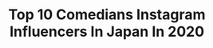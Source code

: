 ---
title: Top 10 Comedians Instagram Influencers In Japan In 2020
description: >-
  Find top comedians Instagram influencers in Japan in 2020. Most popular hashtags: #whitecollarwork #ukulele #comedian.
platform: Instagram
hits: 12
text_top: See the best Instagram influencers on inBeat.
text_bottom: Our search engine holds 12 Instagram influencers like this in Japan for you to contact.
profiles:
  - username: "mantaskatleris"
    fullname: >-
      Mantas Katleris
    bio: >-
      Comedian.
    location: "Japan"
    followers: 281987
    engagement: 630
    commentsToLikes: 0.003636
    id: ck0w6zks8b0n30i19ixr48r2s
    verified: false
    hashtags: "#withgalaxy, #manosamsung, #galaxys20, #reklama"
  - username: "iwaigawa_jonio_iwai"
    fullname: >-
      岩井ジョニ男/ jonio Iwai
    bio: >-
      I am a Japanese comedian,like Chaplin,David Bowie. フォトブック「幻の哀愁おじさん」（文藝春秋刊）好評発売中！「岩井ジョニ男の週末旅スタ！」などお仕事の問い合わせは浅井企画イワイガワ担当・崎山まで☎︎03(3443)5751
    location: "Japan"
    followers: 93389
    engagement: 629
    commentsToLikes: 0.004144
    id: ckf5mo648upnq0j23ytac521o
    verified: false
    hashtags: "#jonistagram, #ninetofiver, #cool, #cooljapan"
  - username: "tsukasa_trandy"
    fullname: >-
      トレンディエンジェル斎藤司
    bio: >-
      I'm japanese famous comedian.Ha Ha Ha!! I love Curry,Sing a song,Dancing,and you.Pe！ This is Japanese standard!Enjoy! 【YouTube】チャンネル登録お願いします⬇️
    location: "Japan"
    followers: 708716
    engagement: 190
    commentsToLikes: 0.010216
    id: ck8sy22zojgoi0j78xkg1573t
    verified: true
    hashtags: "#goto, #ps4, #dbd, #20"
  - username: "iamdikeh"
    fullname: >-
      Chukwudike D. Akuwudike
    bio: >-
      #SonOfAPrayingMother🙏🏼 • 🃏 Comedian • 🎤 M C / Host • ⚽️ Footballer
    location: "Japan"
    followers: 232305
    engagement: 814
    commentsToLikes: 0.065065
    id: ck6u80nh3oqvv0j71vkq9ux0z
    verified: false
    hashtags: "#shineeveryday, #foryou, #keepwinning, #mddonfainto"
  - username: "aiku_nuwachan"
    fullname: >-
      アイクぬわら (超新塾)
    bio: >-
      外国人芸人！Comedian in Japan！ワタナベエンターテインメント所属！ニューヨーク生まれシアトル育ち🍔テレ東『おはスタ』MC🍔NHKラジオ『基礎英語0』🍔日テレ『突破ファイル』アメリカンポリス🍔フジテレビ『Love music』🍔YouTube『超新塾ちゃんねる』『矢作とアイクの英会話』
    location: "Japan"
    followers: 22352
    engagement: 578
    commentsToLikes: 0.008175
    id: ck6ttt37qcg3h0j710yb2k7j7
    verified: true
    hashtags: "#abematv, #gagle, #mitsuthebeats, #jazzysport"
  - username: "bootakagi85"
    fullname: >-
      Boo Takagi 高木ブー
    bio: >-
      高木ブー【公式】Instagram Musician,Comedian,Ukulele Master The Drifters,Kobucha-band
    location: "Japan"
    followers: 40364
    engagement: 1364
    commentsToLikes: 0.016676
    id: ckaowe7px8jo80i78nlksrplx
    verified: false
    hashtags: ""
  - username: "hamaitachi"
    fullname: >-
      かまいたち 濱家隆一
    bio: >-
      JP🇯🇵 comedian！
    location: "Japan"
    followers: 331792
    engagement: 1104
    commentsToLikes: 0.009856
    id: ck8t2ps8u0anf0j780yg94n3y
    verified: false
    hashtags: "#youtube, #atmos, #atmospink, #puma"
  - username: "yuriyan.retriever"
    fullname: >-
      ゆりやんレトリィバァ
    bio: >-
      I am a Japanese COMEDIAN！
    location: "Japan"
    followers: 943508
    engagement: 322
    commentsToLikes: 0.007224
    id: ck138zmveistm0i19j6n84ih4
    verified: true
    hashtags: "#teamnike, #pr, #youcantstopus, #hollywood"
  - username: "watanabenaomi703"
    fullname: >-
      渡辺直美
    bio: >-
      Naomi Watanabe🇯🇵comedian 🙆‍♀️ YouTube🙂↓↓↓
    location: "Japan"
    followers: 9452025
    engagement: 426
    commentsToLikes: 0.005798
    id: ck0tv5i6ya0tw0i19g01kbjo8
    verified: true
    hashtags: "#thephoenixissue, #ladygaga, #rainonme, #blackouttuesday"
  - username: "korokke_official"
    fullname: >-
      コロッケものまね
    bio: >-
      #ものまね #コロッケ です。こちらがコロッケの公式インスタです。前のパスワードがわからなくて改めて作りました〜よろしくです〜(⌒▽⌒)
    location: "Japan"
    followers: 10811
    engagement: 3340
    commentsToLikes: 0.056435
    id: ck6tze9y996zc0j71savzau88
    verified: false
    hashtags: "#comedian, #imitation, #mimic, #laughter"
---